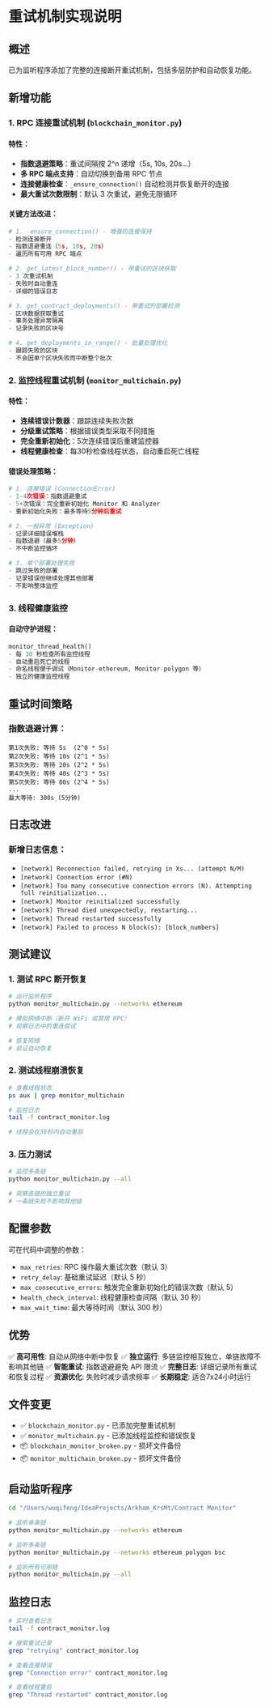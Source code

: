 # 重试机制实现说明

## 概述
已为监听程序添加了完整的连接断开重试机制，包括多层防护和自动恢复功能。

## 新增功能

### 1. **RPC 连接重试机制** (`blockchain_monitor.py`)

#### 特性：
- **指数退避策略**：重试间隔按 2^n 递增（5s, 10s, 20s...）
- **多 RPC 端点支持**：自动切换到备用 RPC 节点
- **连接健康检查**：`_ensure_connection()` 自动检测并恢复断开的连接
- **最大重试次数限制**：默认 3 次重试，避免无限循环

#### 关键方法改进：

```python
# 1. _ensure_connection() - 增强的连接保持
- 检测连接断开
- 指数退避重连（5s, 10s, 20s）
- 遍历所有可用 RPC 端点

# 2. get_latest_block_number() - 带重试的区块获取
- 3 次重试机制
- 失败时自动重连
- 详细的错误日志

# 3. get_contract_deployments() - 带重试的部署检测
- 区块数据获取重试
- 事务处理异常隔离
- 记录失败的区块号

# 4. get_deployments_in_range() - 批量处理优化
- 跟踪失败的区块
- 不会因单个区块失败而中断整个批次
```

### 2. **监控线程重试机制** (`monitor_multichain.py`)

#### 特性：
- **连续错误计数器**：跟踪连续失败次数
- **分级重试策略**：根据错误类型采取不同措施
- **完全重新初始化**：5次连续错误后重建监控器
- **线程健康检查**：每30秒检查线程状态，自动重启死亡线程

#### 错误处理策略：

```python
# 1. 连接错误 (ConnectionError)
- 1-4次错误：指数退避重试
- 5+次错误：完全重新初始化 Monitor 和 Analyzer
- 重新初始化失败：最多等待5分钟后重试

# 2. 一般异常 (Exception)
- 记录详细错误堆栈
- 指数退避（最多5分钟）
- 不中断监控循环

# 3. 单个部署处理失败
- 跳过失败的部署
- 记录错误但继续处理其他部署
- 不影响整体监控
```

### 3. **线程健康监控**

#### 自动守护进程：
```python
monitor_thread_health()
- 每 30 秒检查所有监控线程
- 自动重启死亡的线程
- 命名线程便于调试（Monitor-ethereum, Monitor-polygon 等）
- 独立的健康监控线程
```

## 重试时间策略

### 指数退避计算：
```
第1次失败: 等待 5s  (2^0 * 5s)
第2次失败: 等待 10s (2^1 * 5s)
第3次失败: 等待 20s (2^2 * 5s)
第4次失败: 等待 40s (2^3 * 5s)
第5次失败: 等待 80s (2^4 * 5s)
...
最大等待: 300s (5分钟)
```

## 日志改进

### 新增日志信息：
- `[network] Reconnection failed, retrying in Xs... (attempt N/M)`
- `[network] Connection error (#N)`
- `[network] Too many consecutive connection errors (N). Attempting full reinitialization...`
- `[network] Monitor reinitialized successfully`
- `[network] Thread died unexpectedly, restarting...`
- `[network] Thread restarted successfully`
- `[network] Failed to process N block(s): [block_numbers]`

## 测试建议

### 1. 测试 RPC 断开恢复
```bash
# 运行监听程序
python monitor_multichain.py --networks ethereum

# 模拟网络中断（断开 WiFi 或禁用 RPC）
# 观察日志中的重连尝试

# 恢复网络
# 验证自动恢复
```

### 2. 测试线程崩溃恢复
```bash
# 查看线程状态
ps aux | grep monitor_multichain

# 监控日志
tail -f contract_monitor.log

# 线程会在30秒内自动重启
```

### 3. 压力测试
```bash
# 监控多条链
python monitor_multichain.py --all

# 观察各链的独立重试
# 一条链失败不影响其他链
```

## 配置参数

可在代码中调整的参数：
- `max_retries`: RPC 操作最大重试次数（默认 3）
- `retry_delay`: 基础重试延迟（默认 5 秒）
- `max_consecutive_errors`: 触发完全重新初始化的错误次数（默认 5）
- `health_check_interval`: 线程健康检查间隔（默认 30 秒）
- `max_wait_time`: 最大等待时间（默认 300 秒）

## 优势

✅ **高可用性**: 自动从网络中断中恢复
✅ **独立运行**: 多链监控相互独立，单链故障不影响其他链
✅ **智能重试**: 指数退避避免 API 限流
✅ **完整日志**: 详细记录所有重试和恢复过程
✅ **资源优化**: 失败时减少请求频率
✅ **长期稳定**: 适合7x24小时运行

## 文件变更

- ✅ `blockchain_monitor.py` - 已添加完整重试机制
- ✅ `monitor_multichain.py` - 已添加线程监控和错误恢复
- 📦 `blockchain_monitor_broken.py` - 损坏文件备份
- 📦 `monitor_multichain_broken.py` - 损坏文件备份

## 启动监听程序

```bash
cd "/Users/wuqifeng/IdeaProjects/Arkham_KrsMt/Contract Monitor"

# 监听单条链
python monitor_multichain.py --networks ethereum

# 监听多条链
python monitor_multichain.py --networks ethereum polygon bsc

# 监听所有可用链
python monitor_multichain.py --all
```

## 监控日志

```bash
# 实时查看日志
tail -f contract_monitor.log

# 搜索重试记录
grep "retrying" contract_monitor.log

# 查看连接错误
grep "Connection error" contract_monitor.log

# 查看线程重启
grep "Thread restarted" contract_monitor.log
```

